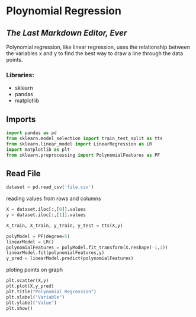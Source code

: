 # Ploynomial Regression
## _The Last Markdown Editor, Ever_



Polynomial regression, like linear regression, uses the relationship between the variables x and y to find the best way to draw a line through the data points.
### Libraries:
- sklearn
- pandas
- matplotlib

## Imports

```python
import pandas as pd
from sklearn.model_selection import train_test_split as tts
from sklearn.linear_model import LinearRegression as LR
import matplotlib as plt
from sklearn.preprocessing import PolynomialFeatures as PF
```

## Read File

```python
dataset = pd.read_csv('file.csv')
```
reading values from rows and columns
```python
X = dataset.iloc[:,[0]].values
y = dataset.iloc[:,[1]].values
```

```python
X_train, X_train, y_train, y_test = tts(X,y)
```
```python
polyModel = PF(degree=5)
linearModel = LR()
polynomialFeatures = polyModel.fit_transform(X.reshape(-1,1))
linearModel.fit(polynomialFeatures,y)
y_pred = linearModel.predict(polynomialFeatures)
```

ploting points on graph
```python
plt.scatter(X,y)
plt.plot(X,y_pred)
plt.title("Polynomial Regression")
plt.xlabel("Variable")
plt.ylabel("Value")
plt.show()
```
